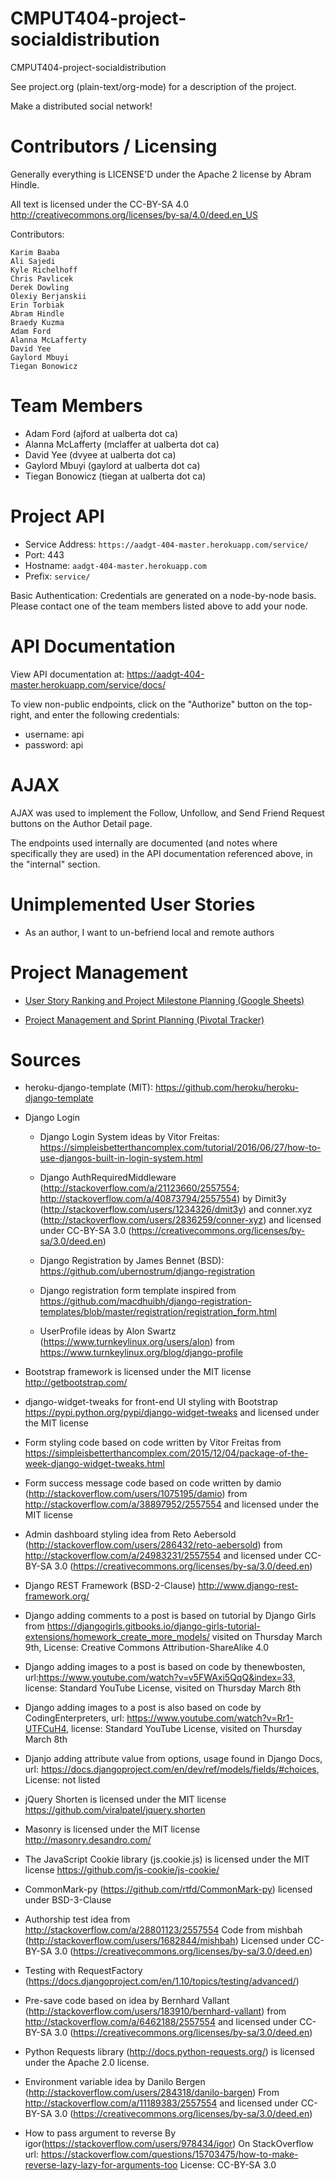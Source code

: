 CMPUT404-project-socialdistribution
===================================

CMPUT404-project-socialdistribution

See project.org (plain-text/org-mode) for a description of the project.

Make a distributed social network!

Contributors / Licensing
========================

Generally everything is LICENSE'D under the Apache 2 license by Abram Hindle.

All text is licensed under the CC-BY-SA 4.0 http://creativecommons.org/licenses/by-sa/4.0/deed.en_US


Contributors:

    Karim Baaba
    Ali Sajedi
    Kyle Richelhoff
    Chris Pavlicek
    Derek Dowling
    Olexiy Berjanskii
    Erin Torbiak
    Abram Hindle
    Braedy Kuzma
    Adam Ford
    Alanna McLafferty
    David Yee
    Gaylord Mbuyi
    Tiegan Bonowicz

Team Members
============

* Adam Ford (ajford at ualberta dot ca)
* Alanna McLafferty (mclaffer at ualberta dot ca)
* David Yee (dvyee at ualberta dot ca)
* Gaylord Mbuyi (gaylord at ualberta dot ca)
* Tiegan Bonowicz (tiegan at ualberta dot ca)

Project API
===========

* Service Address: `https://aadgt-404-master.herokuapp.com/service/`
* Port: 443
* Hostname: `aadgt-404-master.herokuapp.com`
* Prefix: `service/`

Basic Authentication: Credentials are generated on a node-by-node basis. Please contact one 
of the team members listed above to add your node.

API Documentation
=================

View API documentation at: https://aadgt-404-master.herokuapp.com/service/docs/

To view non-public endpoints, click on the "Authorize" button on the top-right, and enter the following credentials:

* username: api        
* password: api

AJAX
====

AJAX was used to implement the Follow, Unfollow, and Send Friend Request buttons on the Author Detail page.

The endpoints used internally are documented (and notes where specifically they are used) in the API documentation referenced above, in the "internal" section.

Unimplemented User Stories
==========================

* As an author, I want to un-befriend local and remote authors

Project Management
==================

* [User Story Ranking and Project Milestone Planning (Google Sheets)](https://docs.google.com/spreadsheets/d/1cJCfzLqsmpnJd4xiAdVyMDdLkoQ1MP6Rk7lP-_9abBI/edit?usp=sharing)

* [Project Management and Sprint Planning (Pivotal Tracker)](https://www.pivotaltracker.com/n/projects/1975357)

Sources
=======

* heroku-django-template (MIT): https://github.com/heroku/heroku-django-template

* Django Login

  * Django Login System ideas by Vitor Freitas:
    https://simpleisbetterthancomplex.com/tutorial/2016/06/27/how-to-use-djangos-built-in-login-system.html

  * Django AuthRequiredMiddleware (http://stackoverflow.com/a/21123660/2557554; 
    http://stackoverflow.com/a/40873794/2557554) by 
    Dimit3y (http://stackoverflow.com/users/1234326/dmit3y) and 
    conner.xyz (http://stackoverflow.com/users/2836259/conner-xyz) and licensed 
    under CC-BY-SA 3.0 (https://creativecommons.org/licenses/by-sa/3.0/deed.en)

  * Django Registration by James Bennet (BSD):
    https://github.com/ubernostrum/django-registration

  * Django registration form template inspired from 
    https://github.com/macdhuibh/django-registration-templates/blob/master/registration/registration_form.html

  * UserProfile ideas by Alon Swartz (https://www.turnkeylinux.org/users/alon)
    from https://www.turnkeylinux.org/blog/django-profile

* Bootstrap framework is licensed under the MIT license 
  http://getbootstrap.com/

* django-widget-tweaks for front-end UI styling with Bootstrap 
  https://pypi.python.org/pypi/django-widget-tweaks and licensed under the MIT 
  license

* Form styling code based on code written by Vitor Freitas from 
  https://simpleisbetterthancomplex.com/2015/12/04/package-of-the-week-django-widget-tweaks.html
  
* Form success message code based on code written by 
  damio (http://stackoverflow.com/users/1075195/damio) from http://stackoverflow.com/a/38897952/2557554 and licensed under the MIT license

* Admin dashboard styling idea from 
  Reto Aebersold (http://stackoverflow.com/users/286432/reto-aebersold) from
  http://stackoverflow.com/a/24983231/2557554 and licensed under 
  CC-BY-SA 3.0 (https://creativecommons.org/licenses/by-sa/3.0/deed.en)

* Django REST Framework (BSD-2-Clause)
  http://www.django-rest-framework.org/

* Django adding comments to a post is based on tutorial by Django Girls from
  https://djangogirls.gitbooks.io/django-girls-tutorial-extensions/homework_create_more_models/
  visited on Thursday March 9th, License: Creative Commons Attribution-ShareAlike 4.0

* Django adding images to a post is based on code by thenewbosten,
  url:https://www.youtube.com/watch?v=v5FWAxi5QqQ&index=33, license: Standard YouTube License,
  visited on Thursday March 8th

* Django adding images to a post is also based on code by CodingEnterpreters,
  url: https://www.youtube.com/watch?v=Rr1-UTFCuH4, license: Standard YouTube License,
  visited on Thursday March 8th

* Djanjo adding attribute value from options, usage found in Django Docs,
  url: https://docs.djangoproject.com/en/dev/ref/models/fields/#choices, License: not listed

* jQuery Shorten is licensed under the MIT license  
  https://github.com/viralpatel/jquery.shorten

* Masonry is licensed under the MIT license  
  http://masonry.desandro.com/

* The JavaScript Cookie library (js.cookie.js) is licensed under the MIT license
  https://github.com/js-cookie/js-cookie/

* CommonMark-py (https://github.com/rtfd/CommonMark-py) licensed under BSD-3-Clause

* Authorship test idea from http://stackoverflow.com/a/28801123/2557554
  Code from mishbah (http://stackoverflow.com/users/1682844/mishbah)
  Licensed under CC-BY-SA 3.0 (https://creativecommons.org/licenses/by-sa/3.0/deed.en)

* Testing with RequestFactory (https://docs.djangoproject.com/en/1.10/topics/testing/advanced/)

* Pre-save code based on idea by 
  Bernhard Vallant (http://stackoverflow.com/users/183910/bernhard-vallant)
  from http://stackoverflow.com/a/6462188/2557554 and licensed under 
  CC-BY-SA 3.0 (https://creativecommons.org/licenses/by-sa/3.0/deed.en)

* Python Requests library (http://docs.python-requests.org/) is licensed under 
  the Apache 2.0 license.

* Environment variable idea by 
  Danilo Bergen (http://stackoverflow.com/users/284318/danilo-bargen) 
  From http://stackoverflow.com/a/11189383/2557554 and licensed under 
  CC-BY-SA 3.0 (https://creativecommons.org/licenses/by-sa/3.0/deed.en)

* How to pass argument to reverse
  By igor(https://stackoverflow.com/users/978434/igor)
  On StackOverflow url: https://stackoverflow.com/questions/15703475/how-to-make-reverse-lazy-lazy-for-arguments-too
  License: CC-BY-SA 3.0
